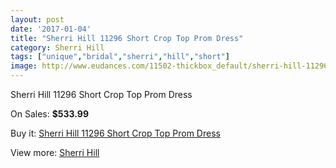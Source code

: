 ```yaml
---
layout: post
date: '2017-01-04'
title: "Sherri Hill 11296 Short Crop Top Prom Dress"
category: Sherri Hill
tags: ["unique","bridal","sherri","hill","short"]
image: http://www.eudances.com/11502-thickbox_default/sherri-hill-11296-short-crop-top-prom-dress.jpg
---
```

Sherri Hill 11296 Short Crop Top Prom Dress

On Sales: **$533.99**
<a href="https://www.eudances.com/en/sherri-hill/3647-sherri-hill-11296-short-crop-top-prom-dress.html"><amp-img layout="responsive" width="600" height="600" src="//www.eudances.com/11502-thickbox_default/sherri-hill-11296-short-crop-top-prom-dress.jpg" alt="Sherri Hill 11296 Short Crop Top Prom Dress 0" /></a>
<a href="https://www.eudances.com/en/sherri-hill/3647-sherri-hill-11296-short-crop-top-prom-dress.html"><amp-img layout="responsive" width="600" height="600" src="//www.eudances.com/11503-thickbox_default/sherri-hill-11296-short-crop-top-prom-dress.jpg" alt="Sherri Hill 11296 Short Crop Top Prom Dress 1" /></a>
<a href="https://www.eudances.com/en/sherri-hill/3647-sherri-hill-11296-short-crop-top-prom-dress.html"><amp-img layout="responsive" width="600" height="600" src="//www.eudances.com/11504-thickbox_default/sherri-hill-11296-short-crop-top-prom-dress.jpg" alt="Sherri Hill 11296 Short Crop Top Prom Dress 2" /></a>
<a href="https://www.eudances.com/en/sherri-hill/3647-sherri-hill-11296-short-crop-top-prom-dress.html"><amp-img layout="responsive" width="600" height="600" src="//www.eudances.com/11505-thickbox_default/sherri-hill-11296-short-crop-top-prom-dress.jpg" alt="Sherri Hill 11296 Short Crop Top Prom Dress 3" /></a>

Buy it: [Sherri Hill 11296 Short Crop Top Prom Dress](https://www.eudances.com/en/sherri-hill/3647-sherri-hill-11296-short-crop-top-prom-dress.html "Sherri Hill 11296 Short Crop Top Prom Dress")

View more: [Sherri Hill](https://www.eudances.com/en/80-Sherri-Hill "Sherri Hill")